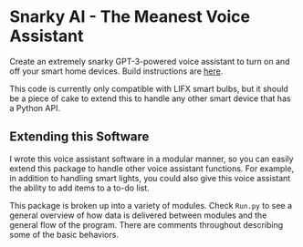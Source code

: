 # Snarky AI - The Meanest Voice Assistant

Create an extremely snarky GPT-3-powered voice assistant to turn on and off your smart home devices. Build instructions are [here](https://www.hackster.io/AlexWulff/the-meanest-home-automation-ai-with-gpt-3-859116).

This code is currently only compatible with LIFX smart bulbs, but it should be a piece of cake to extend this to handle any other smart device that has a Python API.

## Extending this Software
I wrote this voice assistant software in a modular manner, so you can easily extend this package to handle other voice assistant functions. For example, in addition to handling smart lights, you could also give this voice assistant the ability to add items to a to-do list.

This package is broken up into a variety of modules. Check `Run.py` to see a general overview of how data is delivered between modules and the general flow of the program. There are comments throughout describing some of the basic behaviors.
